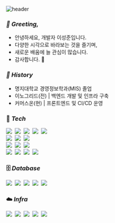 ![header](https://capsule-render.vercel.app/api?type=waving&color=timeGradient&height=200&section=header&text=Eden.Lee&desc=welcome&fontSize=90&fontAlignY=33&descAlign=61&descAlignY=51)
### *👋 Greeting,*
- 안녕하세요, 개발자 이성준입니다.
- 다양한 시각으로 바라보는 것을 즐기며,
- 새로운 배움에 늘 관심이 많습니다.
- 감사합니다. 🙂

### *📌 History*
- 명지대학교 경영정보학과(MIS) 졸업
- 이노그리드(전) | 백엔드 개발 및 인프라 구축
- 커머스온(현) | 프론트엔드 및 CI/CD 운영

### 🎯 *Tech*
<img src="https://img.shields.io/badge/react-61DAFB?style=for-the-badge&logo=react&logoColor=white"/>&nbsp;
<img src="https://img.shields.io/badge/next.js-000000?style=for-the-badge&logo=vercel&logoColor=white"/>&nbsp;
<img src="https://img.shields.io/badge/Typescript-3178C6?style=for-the-badge&logo=Typescript&logoColor=white"/>&nbsp;
<img src="https://img.shields.io/badge/Redux-764ABC?style=for-the-badge&logo=redux&logoColor=white"/>&nbsp;
<img src="https://img.shields.io/badge/Jotai-f5f5f5?style=for-the-badge&logo=ghostery&logoColor=black"/>&nbsp;
<br>
<img src="https://img.shields.io/badge/tailwindcss-06B6D4?style=for-the-badge&logo=tailwindcss&logoColor=white"/>&nbsp;
<img src="https://img.shields.io/badge/shadcnui-000000?style=for-the-badge&logo=shadcnui&logoColor=white"/>&nbsp;
<img src="https://img.shields.io/badge/styled–components-DB7093?style=for-the-badge&logo=styledcomponents&logoColor=white"/>&nbsp;
<br>
<img src="https://img.shields.io/badge/Java-007396?style=for-the-badge&logo=coffeescript&logoColor=white"/>&nbsp;
<img src="https://img.shields.io/badge/Springboot-6DB33F?style=for-the-badge&logo=springboot&logoColor=white"/>&nbsp;
<img src="https://img.shields.io/badge/gradle-02303A?style=for-the-badge&logo=gradle&logoColor=white"/>&nbsp;
<br>
<img src="https://img.shields.io/badge/Notion-FFFFFF?style=for-the-badge&logo=Notion&logoColor=black"/>&nbsp;
<img src="https://img.shields.io/badge/Slack-4A154B?style=for-the-badge&logo=Slack&logoColor=white"/>&nbsp;
<img src="https://img.shields.io/badge/Jira-0052CC?style=for-the-badge&logo=Jira&logoColor=white"/>&nbsp;
<img src="https://img.shields.io/badge/Confluence-0052CC?style=for-the-badge&logo=Confluence&logoColor=white"/>&nbsp;

### 🗄️ *Database*
<img src="https://img.shields.io/badge/mysql-4479A1?style=for-the-badge&logo=mysql&logoColor=white"/>&nbsp;
<img src="https://img.shields.io/badge/postgresql-4169E1?style=for-the-badge&logo=postgresql&logoColor=white"/>&nbsp;
<img src="https://img.shields.io/badge/oracle-F80000?style=for-the-badge&logo=oculus&logoColor=white"/>&nbsp;
<img src="https://img.shields.io/badge/mongodb-47A248?style=for-the-badge&logo=mongodb&logoColor=white"/>&nbsp;
<img src="https://img.shields.io/badge/amazonrds-527FFF?style=for-the-badge&logo=amazonrds&logoColor=white"/>&nbsp;

### ☁️ *Infra* 
<img src="https://img.shields.io/badge/docker-2496ED?style=for-the-badge&logo=docker&logoColor=white"/>&nbsp;
<img src="https://img.shields.io/badge/aws-232F3E?style=for-the-badge&logo=amazonwebservices&logoColor=white"/>&nbsp;
<img src="https://img.shields.io/badge/firebase-DD2C00?style=for-the-badge&logo=firebase&logoColor=white"/>&nbsp;
<img src="https://img.shields.io/badge/supabase-000000?style=for-the-badge&logo=supabase&logoColor=3FCF8E"/>&nbsp;
<img src="https://img.shields.io/badge/vercel-000000?style=for-the-badge&logo=vercel&logoColor=white"/>&nbsp;
<br/>

<!--
### 🏃🏻 Experience,*
- 인프런 워밍업 클럽 4기 과정 수료

### :beers: *Contact me*
<a href="https://edeninvoid.tistory.com"><img src="https://img.shields.io/badge/blog-edeninvoid-cyan?style=flat&logo=blogger&logoColor=white"/></a>&nbsp;
<a href="mailto:eden.in.void@gmail.com"><img src="https://img.shields.io/badge/gmail-eden.in.void-crimson?style=flat&logo=gmail&logoColor=white"/></a>&nbsp;
<a href="https://open.kakao.com/o/ssQMnvih"><img src="https://img.shields.io/badge/kakao-OpenChat-gold?style=flat&logo=kakaotalk&logoColor=white"/></a><br>
<br>

[![jhnnx's GitHub stats](https://github-readme-stats.vercel.app/api?username=edeninvoid&show_icons=true&theme=onedark)](https://github.com/edeninvoid/)
[![Top Langs](https://github-readme-stats.vercel.app/api/top-langs/?username=edeninvoid&layout=compact)](https://github.com/edeninvoid/)

**muten-dev/muten-dev** is a ✨ _special_ ✨ repository because its `README.md` (this file) appears on your GitHub profile.

Here are some ideas to get you started:

- 🔭 I’m currently working on ...
- 🌱 I’m currently learning ...
- 👯 I’m looking to collaborate on ...
- 🤔 I’m looking for help with ...
- 💬 Ask me about ...
- 📫 How to reach me: ...
- 😄 Pronouns: ...
- ⚡ Fun fact: ...
-->
